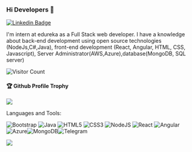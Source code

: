 ### Hi Developers 👋


[![Linkedin Badge](https://img.shields.io/badge/-Anuska-blue?style=flat-square&logo=Linkedin&logoColor=white&link=https://www.linkedin.com/in/anuska-shreesh-ab1082226/)](https://www.linkedin.com/in/anuska-shreesh-ab1082226/)



I'm intern at edureka as a 
Full Stack web developer.  I have a knowledge about back-end development using open source technologies (NodeJs,C#,Java),  front-end development (React, Angular, HTML, CSS, Javascript), Server Administrator(AWS,Azure),database(MongoDB, SQL server)


![Visitor Count](https://profile-counter.glitch.me/Anuskashreesh/count.svg)
<div>
  <h4>🏆 Github Profile Trophy</h4>
  <a href="https://github.com/ryo-ma/github-profile-trophy">
    <img src="https://github-profile-trophy.vercel.app/?username=Anuskashreesh&column=7"/>
  </a>
</div>

Languages and Tools: 

 <img alt="Bootstrap" src="https://img.shields.io/badge/bootstrap-%23563D7C.svg?style=flat-square&logo=bootstrap&logoColor=white"/> <img alt="Java" src="https://img.shields.io/badge/java-%23ED8B00.svg?style=flat-square&logo=java&logoColor=white"/> <img alt="HTML5" src="https://img.shields.io/badge/html5-%23E34F26.svg?style=flat-square&logo=html5&logoColor=white"/> <img alt="CSS3" src="https://img.shields.io/badge/css3-%231572B6.svg?style=flat-square&logo=css3&logoColor=white"/> <img alt="NodeJS" src="https://img.shields.io/badge/node.js-%2343853D.svg?style=flat-square&logo=node-dot-js&logoColor=white"/> <img alt="React" src="https://img.shields.io/badge/react-%2320232a.svg?style=flat-square&logo=react&logoColor=%2361DAFB"/> <img alt="Angular" src="https://img.shields.io/badge/angular-%23DD0031.svg?flat-square&logo=angular&logoColor=white"/> <img alt="Azure" src="https://img.shields.io/badge/azure-%230072C6.svg?style=flat-square&logo=azure-devops&logoColor=white"/><img alt="MongoDB" src ="https://img.shields.io/badge/MongoDB-%234ea94b.svg?style=flat-square&logo=mongodb&logoColor=white"/><img alt="Telegram" src="https://badgen.net/badge/icon/telegram?icon=telegram&label"/>

![](https://activity-graph.herokuapp.com/graph?username=Anuskashreesh&theme=react-dark&area=true)
<!--
**Anuskashreesh/Anuskashreesh** is a ✨ _special_ ✨ repository because its `README.md` (this file) appears on your GitHub profile.

Here are some ideas to get you started:

- 🔭 I’m currently working on ...
- 🌱 I’m currently learning ...
- 👯 I’m looking to collaborate on ...
- 🤔 I’m looking for help with ...
- 💬 Ask me about ...
- 📫 How to reach me: ...
- 😄 Pronouns: ...
- ⚡ Fun fact: .....

-->
